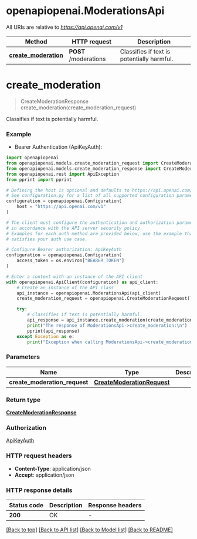 # openapiopenai.ModerationsApi

All URIs are relative to *https://api.openai.com/v1*

Method | HTTP request | Description
------------- | ------------- | -------------
[**create_moderation**](ModerationsApi.md#create_moderation) | **POST** /moderations | Classifies if text is potentially harmful.


# **create_moderation**
> CreateModerationResponse create_moderation(create_moderation_request)

Classifies if text is potentially harmful.

### Example

* Bearer Authentication (ApiKeyAuth):

```python
import openapiopenai
from openapiopenai.models.create_moderation_request import CreateModerationRequest
from openapiopenai.models.create_moderation_response import CreateModerationResponse
from openapiopenai.rest import ApiException
from pprint import pprint

# Defining the host is optional and defaults to https://api.openai.com/v1
# See configuration.py for a list of all supported configuration parameters.
configuration = openapiopenai.Configuration(
    host = "https://api.openai.com/v1"
)

# The client must configure the authentication and authorization parameters
# in accordance with the API server security policy.
# Examples for each auth method are provided below, use the example that
# satisfies your auth use case.

# Configure Bearer authorization: ApiKeyAuth
configuration = openapiopenai.Configuration(
    access_token = os.environ["BEARER_TOKEN"]
)

# Enter a context with an instance of the API client
with openapiopenai.ApiClient(configuration) as api_client:
    # Create an instance of the API class
    api_instance = openapiopenai.ModerationsApi(api_client)
    create_moderation_request = openapiopenai.CreateModerationRequest() # CreateModerationRequest | 

    try:
        # Classifies if text is potentially harmful.
        api_response = api_instance.create_moderation(create_moderation_request)
        print("The response of ModerationsApi->create_moderation:\n")
        pprint(api_response)
    except Exception as e:
        print("Exception when calling ModerationsApi->create_moderation: %s\n" % e)
```



### Parameters


Name | Type | Description  | Notes
------------- | ------------- | ------------- | -------------
 **create_moderation_request** | [**CreateModerationRequest**](CreateModerationRequest.md)|  | 

### Return type

[**CreateModerationResponse**](CreateModerationResponse.md)

### Authorization

[ApiKeyAuth](../README.md#ApiKeyAuth)

### HTTP request headers

 - **Content-Type**: application/json
 - **Accept**: application/json

### HTTP response details

| Status code | Description | Response headers |
|-------------|-------------|------------------|
**200** | OK |  -  |

[[Back to top]](#) [[Back to API list]](../README.md#documentation-for-api-endpoints) [[Back to Model list]](../README.md#documentation-for-models) [[Back to README]](../README.md)

